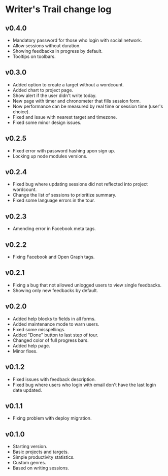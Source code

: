 # Writer's Trail change log

## v0.4.0

* Mandatory password for those who login with social network.
* Allow sessions without duration.
* Showing feedbacks in progress by default.
* Tooltips on toolbars.

## v0.3.0

* Added option to create a target without a wordcount.
* Added chart to project page.
* Show alert if the user didn't write today.
* New page with timer and chronometer that fills session form.
* Now performance can be measured by real time or session time (user's choice).
* Fixed and issue with nearest target and timezone.
* Fixed some minor design issues.

## v0.2.5

* Fixed error with password hashing upon sign up.
* Locking up node modules versions.

## v0.2.4

* Fixed bug where updating sessions did not reflected into project wordcount.
* Change the list of sessions to prioritize summary.
* Fixed some language errors in the tour.

## v0.2.3

* Amending error in Facebook meta tags.

## v0.2.2

* Fixing Facebook and Open Graph tags.

## v0.2.1

* Fixing a bug that not allowed unlogged users to view single feedbacks.
* Showing only new feedbacks by default.

## v0.2.0

* Added help blocks to fields in all forms.
* Added maintenance mode to warn users.
* Fixed some misspellings.
* Added "Done" button to last step of tour.
* Changed color of full progress bars.
* Added help page.
* Minor fixes.

## v0.1.2

* Fixed issues with feedback description.
* Fixed bug where users who login with email don't have the last login date updated.

## v0.1.1

* Fixing problem with deploy migration.

## v0.1.0

* Starting version.
* Basic projects and targets.
* Simple productivity statistics.
* Custom genres.
* Based on writing sessions.